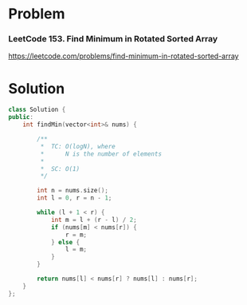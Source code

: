 
# Problem
### LeetCode 153. Find Minimum in Rotated Sorted Array
https://leetcode.com/problems/find-minimum-in-rotated-sorted-array

# Solution
```c++
class Solution {
public:
    int findMin(vector<int>& nums) {

        /**
         *  TC: O(logN), where
         *      N is the number of elements
         *
         *  SC: O(1)
         */

        int n = nums.size();
        int l = 0, r = n - 1;

        while (l + 1 < r) {
            int m = l + (r - l) / 2;
            if (nums[m] < nums[r]) {
                r = m;
            } else {
                l = m;
            }
        }

        return nums[l] < nums[r] ? nums[l] : nums[r];
    }
};
```